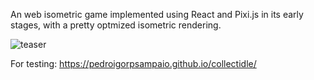 An web isometric game implemented using React and Pixi.js in its early stages, with a pretty optmized isometric rendering.

![teaser](https://pedroigorpsampaio.github.io/src/img/other/media_other8.png)

For testing: https://pedroigorpsampaio.github.io/collectidle/

